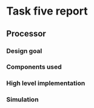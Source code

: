 # Task five report

## Processor

### Design goal

### Components used

### High level implementation

### Simulation
